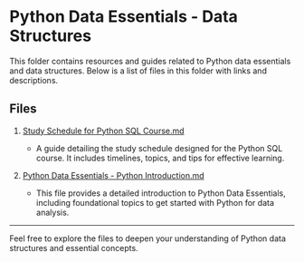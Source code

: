 # Python Data Essentials - Data Structures

This folder contains resources and guides related to Python data essentials and data structures. Below is a list of files in this folder with links and descriptions.

## Files

1. [Study Schedule for Python SQL Course.md](https://github.com/AbhijayG1992/Python_For_Data_Analysis/blob/main/Python-data-essentials-data-structures/Readme%20for%20Study%20Schedule%20for%20Python%20SQL%20Course.md)
   - A guide detailing the study schedule designed for the Python SQL course. It includes timelines, topics, and tips for effective learning.

2. [Python Data Essentials - Python Introduction.md](https://github.com/AbhijayG1992/Python_For_Data_Analysis/blob/main/Python-data-essentials-data-structures/Readme%20for%20Python%20Data%20Essentials%20-%20Python%20Introduction.md)
   - This file provides a detailed introduction to Python Data Essentials, including foundational topics to get started with Python for data analysis.

----------------------------------------------------------------------------------------------------------------
Feel free to explore the files to deepen your understanding of Python data structures and essential concepts.
